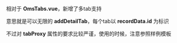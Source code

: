 相对于 <b>OmsTabs.vue</b>，新增了多tab支持

意思就是可以无限的 <b>addDetailTab</b>，每个tab以 <b>recordData.id</b> 为标识

不过对 <b>tabProxy</b> 属性的要求比较严谨，使用的时候，注意参照样例模板
